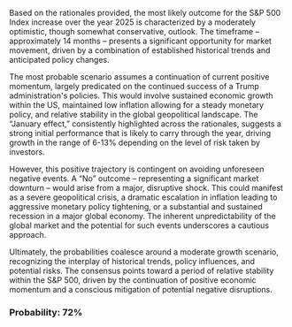 Based on the rationales provided, the most likely outcome for the S&P 500 Index increase over the year 2025 is characterized by a moderately optimistic, though somewhat conservative, outlook. The timeframe – approximately 14 months – presents a significant opportunity for market movement, driven by a combination of established historical trends and anticipated policy changes. 

The most probable scenario assumes a continuation of current positive momentum, largely predicated on the continued success of a Trump administration's policies. This would involve sustained economic growth within the US, maintained low inflation allowing for a steady monetary policy, and relative stability in the global geopolitical landscape. The “January effect,” consistently highlighted across the rationales, suggests a strong initial performance that is likely to carry through the year, driving growth in the range of 6-13% depending on the level of risk taken by investors.

However, this positive trajectory is contingent on avoiding unforeseen negative events. A “No” outcome – representing a significant market downturn – would arise from a major, disruptive shock. This could manifest as a severe geopolitical crisis, a dramatic escalation in inflation leading to aggressive monetary policy tightening, or a substantial and sustained recession in a major global economy. The inherent unpredictability of the global market and the potential for such events underscores a cautious approach. 

Ultimately, the probabilities coalesce around a moderate growth scenario, recognizing the interplay of historical trends, policy influences, and potential risks. The consensus points toward a period of relative stability within the S&P 500, driven by the continuation of positive economic momentum and a conscious mitigation of potential negative disruptions.

### Probability: 72%